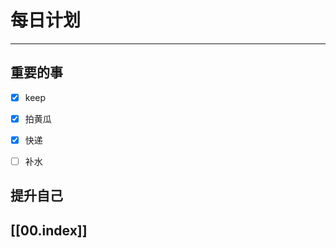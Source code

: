 
# 每日计划
---
## 重要的事

- [x]  keep
- [x]  拍黄瓜
- [x]  快递
- [ ] 补水



## 提升自己

  



## [[00.index]]










